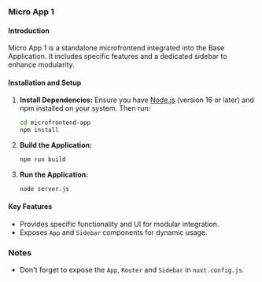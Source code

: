 ### Micro App 1

#### Introduction
Micro App 1 is a standalone microfrontend integrated into the Base Application. It includes specific features and a dedicated sidebar to enhance modularity.

#### Installation and Setup

1. **Install Dependencies:**
   Ensure you have [Node.js](https://nodejs.org/) (version 16 or later) and npm installed on your system. Then run:
   ```bash
   cd microfrontend-app
   npm install
   ```

2. **Build the Application:**
   ```bash
   npm run build
   ```

4. **Run the Application:**
   ```bash
   node server.js
   ```

#### Key Features
- Provides specific functionality and UI for modular integration.
- Exposes `App` and `Sidebar` components for dynamic usage.

### Notes
- Don't forget to expose the `App`, `Router` and `Sidebar` in `nuxt.config.js`.